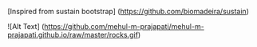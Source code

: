 [Inspired from sustain bootstrap] (https://github.com/biomadeira/sustain)

![Alt Text] (https://github.com/mehul-m-prajapati/mehul-m-prajapati.github.io/raw/master/rocks.gif)
